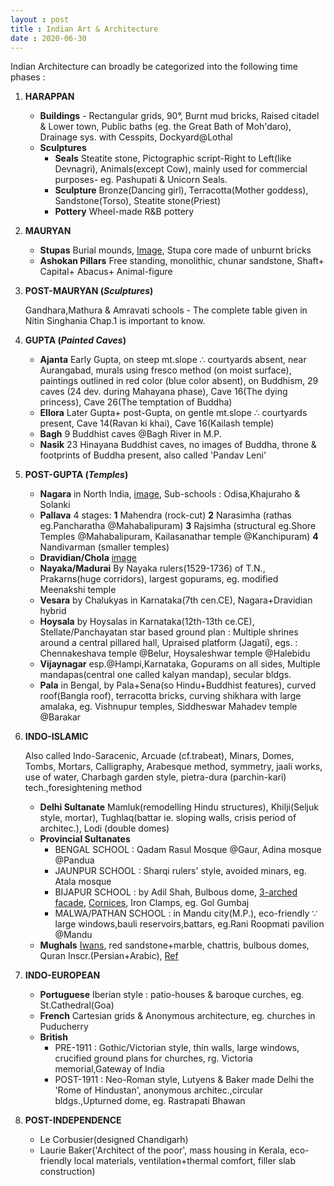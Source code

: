 ```yaml
---
layout : post
title : Indian Art & Architecture
date : 2020-06-30
---
```

  
Indian Architecture can broadly be categorized into the following time phases :  
  
1. **HARAPPAN** 
	- **Buildings** - Rectangular grids, 90&deg;, Burnt mud bricks, Raised citadel & Lower town, Public baths (eg. the Great Bath of Moh'daro), Drainage sys. with Cesspits, 			   Dockyard@Lothal 
	- **Sculptures**
		- **Seals** Steatite stone, Pictographic script-Right to Left(like Devnagri), Animals(except Cow), mainly used for commercial purposes- eg. Pashupati & Unicorn 			    Seals.
		- **Sculpture** Bronze(Dancing girl), Terracotta(Mother goddess), Sandstone(Torso), Steatite stone(Priest)
		- **Pottery** Wheel-made R&B pottery
2. **MAURYAN**  
	- **Stupas** Burial mounds, [Image](https://images.app.goo.gl/Sau8aUf9dzVjVKYQ6), Stupa core made of unburnt bricks
	- **Ashokan Pillars** Free standing, monolithic, chunar sandstone, Shaft+ Capital+ Abacus+ Animal-figure 
3. **POST-MAURYAN (_Sculptures_)**    
	  
	Gandhara,Mathura & Amravati schools - The complete table given in Nitin Singhania Chap.1 is important to know.
4. **GUPTA (_Painted Caves_)**
	- **Ajanta** Early Gupta, on steep mt.slope &#8756; courtyards absent, near Aurangabad, murals using fresco method (on moist surface), paintings outlined in red color     		      (blue color absent), on Buddhism, 29 caves (24 dev. during Mahayana phase), Cave 16(The dying princess), Cave 26(The temptation of Buddha)
	- **Ellora** Later Gupta+ post-Gupta, on gentle mt.slope &#8756; courtyards present, Cave 14(Ravan ki khai), Cave 16(Kailash temple)
	- **Bagh** 9 Buddhist caves @Bagh River in M.P.
	- **Nasik** 23 Hinayana Buddhist caves, no images of Buddha, throne & footprints of Buddha present, also called 'Pandav Leni'
	
5. **POST-GUPTA (_Temples_)**
	- **Nagara** in North India, [image](https://images.app.goo.gl/QUrytZCHmxbJbQYx9), Sub-schools : Odisa,Khajuraho & Solanki
	- **Pallava** 4 stages: **1** Mahendra (rock-cut) **2** Narasimha (rathas eg.Pancharatha @Mahabalipuram) **3** Rajsimha (structural eg.Shore Temples @Mahabalipuram,       		     Kailasanathar temple @Kanchipuram) **4** Nandivarman (smaller temples)  
	- **Dravidian/Chola** [image](https://images.app.goo.gl/QUrytZCHmxbJbQYx9)  
	- **Nayaka/Madurai** By Nayaka rulers(1529-1736) of T.N., Prakarns(huge corridors), largest gopurams, eg. modified Meenakshi temple
	- **Vesara** by Chalukyas in Karnataka(7th cen.CE), Nagara+Dravidian hybrid 
	- **Hoysala** by Hoysalas in Karnataka(12th-13th ce.CE), Stellate/Panchayatan star based ground plan : Multiple shrines around a central pillared hall, Upraised platform 		        (Jagati), egs. : Chennakeshava temple @Belur, Hoysaleshwar temple @Halebidu
	- **Vijaynagar** esp.@Hampi,Karnataka, Gopurams on all sides, Multiple mandapas(central one called kalyan mandap), secular bldgs. 
	- **Pala** in Bengal, by Pala+Sena(so Hindu+Buddhist features), curved roof(Bangla roof), terracotta bricks, curving shikhara with large amalaka, eg. Vishnupur temples, 	            Siddheswar Mahadev temple @Barakar
6. **INDO-ISLAMIC**        
	  
	Also called Indo-Saracenic, Arcuade (cf.trabeat), Minars, Domes, Tombs, Mortars, Calligraphy, Arabesque method, symmetry, jaali works, use of water, Charbagh garden 		style, pietra-dura (parchin-kari) tech.,foresightening method
	- **Delhi Sultanate** Mamluk(remodelling Hindu structures), Khilji(Seljuk style, mortar), Tughlaq(battar ie. sloping walls, crisis period of architec.), Lodi (double 				      domes)
	- **Provincial Sultanates** 
		- BENGAL SCHOOL : Qadam Rasul Mosque @Gaur, Adina mosque @Pandua
		- JAUNPUR SCHOOL : Sharqi rulers' style, avoided minars, eg. Atala mosque
		- BIJAPUR SCHOOL : by Adil Shah, Bulbous dome, [3-arched facade](https://images.app.goo.gl/XLXxERdUrogbbGRV7), [Cornices](https://images.app.goo.gl/Eb7UzQVqktv7PeYA8), Iron Clamps, eg. Gol Gumbaj
		- MALWA/PATHAN SCHOOL : in Mandu city(M.P.), eco-friendly &#8757; large windows,bauli reservoirs,battars, eg.Rani Roopmati pavilion @Mandu
	- **Mughals** [Iwans](https://en.wikipedia.org/wiki/Iwan), red sandstone+marble, chattris, bulbous domes, Quran Inscr.(Persian+Arabic), [Ref](https://en.wikipedia.org/wiki/Mughal_architecture)
	
7. **INDO-EUROPEAN**
	- **Portuguese** Iberian style : patio-houses & baroque curches, eg. St.Cathedral(Goa)
	- **French** Cartesian grids & Anonymous architecture, eg. churches in Puducherry
	- **British** 
		- PRE-1911 : Gothic/Victorian style, thin walls, large windows, crucified ground plans for churches, rg. Victoria memorial,Gateway of India 
		- POST-1911 : Neo-Roman style, Lutyens & Baker made Delhi the 'Rome of Hindustan', anonymous architec.,circular bldgs.,Upturned dome, eg. Rastrapati Bhawan
8. **POST-INDEPENDENCE**
	- Le Corbusier(designed Chandigarh) 
	- Laurie Baker('Architect of the poor', mass housing in Kerala, eco-friendly local materials, ventilation+thermal comfort, filler slab construction)

